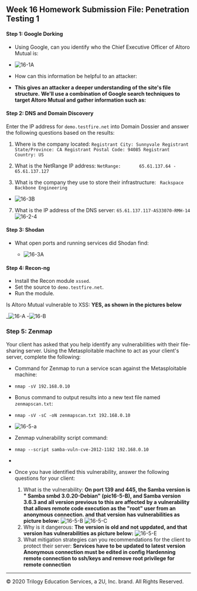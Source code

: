﻿## Week 16 Homework Submission File: Penetration Testing 1

#### Step 1: Google Dorking


- Using Google, can you identify who the Chief Executive Officer of Altoro Mutual is:
-   ![16-1A](https://github.com/H-JAVID/JAVID_UCB-Submitted-Home-work/blob/main/WEEK-16-HOMEWORK-Penetration-Testing-1/IMAGES/hw16-1A.PNG)

- How can this information be helpful to an attacker:
- **This gives an attacker a deeper understanding of the site's file structure.**
__We'll use a combination of Google search techniques to target Altoro Mutual and gather information such as:__


#### Step 2: DNS and Domain Discovery

Enter the IP address for `demo.testfire.net` into Domain Dossier and answer the following questions based on the results:

  1. Where is the company located:
   `Registrant City: Sunnyvale
Registrant State/Province: CA
Registrant Postal Code: 94085
Registrant Country: US`


  3. What is the NetRange IP address:
 `NetRange:       65.61.137.64 - 65.61.137.127`

  5. What is the company they use to store their infrastructure:
  ` Rackspace Backbone Engineering`
 - ![16-3B](https://github.com/H-JAVID/JAVID_UCB-Submitted-Home-work/blob/main/WEEK-16-HOMEWORK-Penetration-Testing-1/IMAGES/16-3A.PNG)

  7. What is the IP address of the DNS server:
`65.61.137.117-AS33070-RMH-14`
![16-2-4](https://github.com/H-JAVID/JAVID_UCB-Submitted-Home-work/blob/main/WEEK-16-HOMEWORK-Penetration-Testing-1/IMAGES/2-4.PNG)
#### Step 3: Shodan

- What open ports and running services did Shodan find:
   
    - ![16-3A](C:%5CUsers%5Chjavid%5CPictures%5CForHW-15%5C16-HW)

#### Step 4: Recon-ng

- Install the Recon module `xssed`. 
- Set the source to `demo.testfire.net`. 
- Run the module. 

Is Altoro Mutual vulnerable to XSS: 
__YES, as shown in the pictures below__

_![16-A](https://github.com/H-JAVID/JAVID_UCB-Submitted-Home-work/blob/main/WEEK-16-HOMEWORK-Penetration-Testing-1/IMAGES/16-4-B.PNG)
-![16-B](https://github.com/H-JAVID/JAVID_UCB-Submitted-Home-work/blob/main/WEEK-16-HOMEWORK-Penetration-Testing-1/IMAGES/16-4-A.PNG)
### Step 5: Zenmap

Your client has asked that you help identify any vulnerabilities with their file-sharing server. Using the Metasploitable machine to act as your client's server, complete the following:

- Command for Zenmap to run a service scan against the Metasploitable machine:
- `nmap -sV 192.168.0.10` 
 
- Bonus command to output results into a new text file named `zenmapscan.txt`:
- `nmap -sV -sC -oN zenmapscan.txt 192.168.0.10` 
- ![16-5-a](https://github.com/H-JAVID/JAVID_UCB-Submitted-Home-work/blob/main/WEEK-16-HOMEWORK-Penetration-Testing-1/IMAGES/16-5-a.PNG)

- Zenmap vulnerability script command: 
- `nmap --script samba-vuln-cve-2012-1182 192.168.0.10 `
- 

- Once you have identified this vulnerability, answer the following questions for your client:
  1. What is the vulnerability:
__On port 139 and 445, the Samba version is " Samba smbd 3.0.20-Debian" (pic16-5-B),  and Samba version 3.6.3 and all version previous to this are affected by a vulnerability that allows remote code execution as the "root" user from an anonymous connection. and that version has vulnerabilities as picture below:__
![16-5-B](https://github.com/H-JAVID/JAVID_UCB-Submitted-Home-work/blob/main/WEEK-16-HOMEWORK-Penetration-Testing-1/IMAGES/16-5-B.PNG)
![16-5-C](https://github.com/H-JAVID/JAVID_UCB-Submitted-Home-work/blob/main/WEEK-16-HOMEWORK-Penetration-Testing-1/IMAGES/16-5-C.PNG)
  2. Why is it dangerous:  __The version is old and not uppdated, and that version has vulnerabilities as picture below:__
![16-5-E](https://github.com/H-JAVID/JAVID_UCB-Submitted-Home-work/blob/main/WEEK-16-HOMEWORK-Penetration-Testing-1/IMAGES/16-5-E.PNG)
  3. What mitigation strategies can you recommendations for the client to protect their server:
  __Services have to be updated to latest version__
  __Anonymous connection must be edited in config__
  __Hardenning remote connection to ssh/keys and remove root privilege for remote connection__
  

---
© 2020 Trilogy Education Services, a 2U, Inc. brand. All Rights Reserved.  

